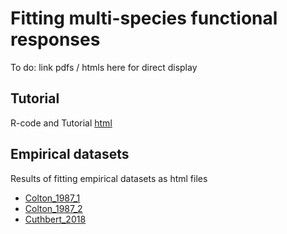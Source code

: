 # Fitting multi-species functional responses

To do: link pdfs / htmls here for direct display

## Tutorial

R-code and Tutorial [html](https://benjamin-rosenbaum.github.io/multispecies_functional_responses/Tutorial.html)

## Empirical datasets

Results of fitting empirical datasets as html files

- [Colton_1987_1](https://benjamin-rosenbaum.github.io/multispecies_functional_responses/Colton_1.html)
- [Colton_1987_2](https://benjamin-rosenbaum.github.io/multispecies_functional_responses/Colton_2.html)
- [Cuthbert_2018](https://benjamin-rosenbaum.github.io/multispecies_functional_responses/Cuthbert_2018.html)




